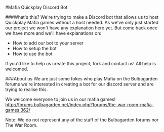 #Mafia Quickplay Discord Bot

###What's this?
We're trying to make a Discord bot that allows us to host Quickplay Mafia games without a host needed.
As we've only just started our project we won't have any explanation here yet. But come back once we have more and we'll have explanations on:
- How to add our bot to your server
- How to setup the bot
- How to use the bot

If you'd like to help us create this project, fork and contact us! All help is welcomed.

###About us
We are just some fokes who play Mafia on the Bulbagarden forums
we're interested in creating a bot for our discord server and are trying to realise this.

We welcome everyone to join us in our mafia games!
http://forums.bulbagarden.net/index.php?forums/the-war-room-mafia-games.362/

Note: We do not represent any of the staff of the Bulbagarden forums nor The War Room.
